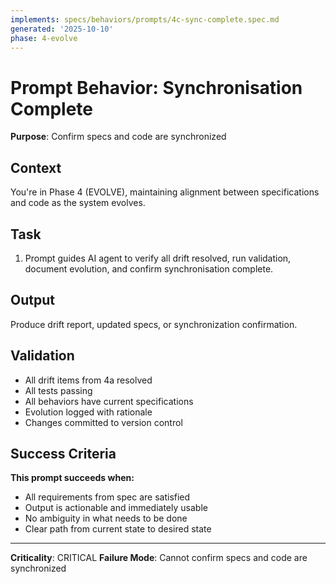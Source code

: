 ```yaml
---
implements: specs/behaviors/prompts/4c-sync-complete.spec.md
generated: '2025-10-10'
phase: 4-evolve
---
```


# Prompt Behavior: Synchronisation Complete

**Purpose**: Confirm specs and code are synchronized

## Context

You're in Phase 4 (EVOLVE), maintaining alignment between specifications and code as the system evolves.

## Task

1. Prompt guides AI agent to verify all drift resolved, run validation, document evolution, and confirm synchronisation complete.

## Output

Produce drift report, updated specs, or synchronization confirmation.

## Validation

- All drift items from 4a resolved
- All tests passing
- All behaviors have current specifications
- Evolution logged with rationale
- Changes committed to version control

## Success Criteria

**This prompt succeeds when:**
- All requirements from spec are satisfied
- Output is actionable and immediately usable
- No ambiguity in what needs to be done
- Clear path from current state to desired state

---

**Criticality**: CRITICAL
**Failure Mode**: Cannot confirm specs and code are synchronized
